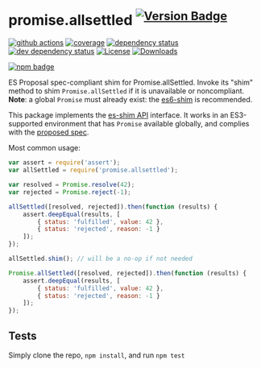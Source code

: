 # promise.allsettled <sup>[![Version Badge][npm-version-svg]][package-url]</sup>

[![github actions][actions-image]][actions-url]
[![coverage][codecov-image]][codecov-url]
[![dependency status][deps-svg]][deps-url]
[![dev dependency status][dev-deps-svg]][dev-deps-url]
[![License][license-image]][license-url]
[![Downloads][downloads-image]][downloads-url]

[![npm badge][npm-badge-png]][package-url]

ES Proposal spec-compliant shim for Promise.allSettled. Invoke its "shim" method to shim `Promise.allSettled` if it is unavailable or noncompliant. **Note**: a global `Promise` must already exist: the [es6-shim](https://github.com/es-shims/es6-shim) is recommended.

This package implements the [es-shim API](https://github.com/es-shims/api) interface. It works in an ES3-supported environment that has `Promise` available globally, and complies with the [proposed spec](https://github.com/tc39/proposal-promise-allSettled).

Most common usage:
```js
var assert = require('assert');
var allSettled = require('promise.allsettled');

var resolved = Promise.resolve(42);
var rejected = Promise.reject(-1);

allSettled([resolved, rejected]).then(function (results) {
	assert.deepEqual(results, [
		{ status: 'fulfilled', value: 42 },
		{ status: 'rejected', reason: -1 }
	]);
});

allSettled.shim(); // will be a no-op if not needed

Promise.allSettled([resolved, rejected]).then(function (results) {
	assert.deepEqual(results, [
		{ status: 'fulfilled', value: 42 },
		{ status: 'rejected', reason: -1 }
	]);
});
```

## Tests
Simply clone the repo, `npm install`, and run `npm test`

[package-url]: https://npmjs.com/package/promise.allsettled
[npm-version-svg]: http://versionbadg.es/es-shims/Promise.allSettled.svg
[travis-svg]: https://travis-ci.org/es-shims/Promise.allSettled.svg
[travis-url]: https://travis-ci.org/es-shims/Promise.allSettled
[deps-svg]: https://david-dm.org/es-shims/Promise.allSettled.svg
[deps-url]: https://david-dm.org/es-shims/Promise.allSettled
[dev-deps-svg]: https://david-dm.org/es-shims/Promise.allSettled/dev-status.svg
[dev-deps-url]: https://david-dm.org/es-shims/Promise.allSettled#info=devDependencies
[npm-badge-png]: https://nodei.co/npm/promise.allsettled.png?downloads=true&stars=true
[license-image]: http://img.shields.io/npm/l/promise.allsettled.svg
[license-url]: LICENSE
[downloads-image]: http://img.shields.io/npm/dm/promise.allsettled.svg
[downloads-url]: http://npm-stat.com/charts.html?package=promise.allsettled
[codecov-image]: https://codecov.io/gh/es-shims/Promise.allSettled/branch/main/graphs/badge.svg
[codecov-url]: https://app.codecov.io/gh/es-shims/Promise.allSettled/
[actions-image]: https://img.shields.io/endpoint?url=https://github-actions-badge-u3jn4tfpocch.runkit.sh/es-shims/Promise.allSettled
[actions-url]: https://github.com/es-shims/Promise.allSettled/actions
